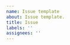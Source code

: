 ```yaml
---
name: Issue template
about: Issue template.
title: Issue
labels: ''
assignees: ''
---
```


<!--

For an Improvement
==================

Detailed description.
    
Acceptance criteria. A list of requirements with the following format:

* When *action* then *result*
* When this is done then other thing should happen

For a Bug
=========

```
Given *a condition*
And *another condition*
When *an action is taken*
And *other after the first*
Then *something happened*
And I expected *this other thing*
```

If it is possible, please add a link to the code that produced the error. And the stack trace if
available.

-->
